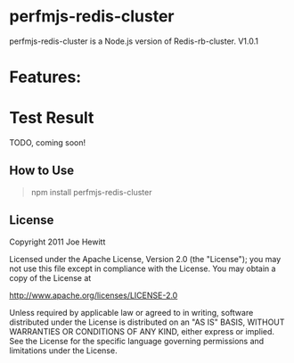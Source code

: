 perfmjs-redis-cluster
=======
perfmjs-redis-cluster is a Node.js version of Redis-rb-cluster. V1.0.1

Features:
=======


Test Result
=======
TODO, coming soon!


How to Use
-------
>npm install perfmjs-redis-cluster

License
-------

Copyright 2011 Joe Hewitt

Licensed under the Apache License, Version 2.0 (the "License");
you may not use this file except in compliance with the License.
You may obtain a copy of the License at

   http://www.apache.org/licenses/LICENSE-2.0

Unless required by applicable law or agreed to in writing, software
distributed under the License is distributed on an "AS IS" BASIS,
WITHOUT WARRANTIES OR CONDITIONS OF ANY KIND, either express or implied.
See the License for the specific language governing permissions and
limitations under the License.